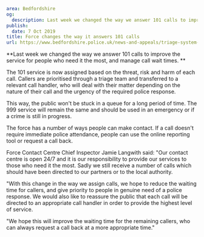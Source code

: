 ```yaml
area: Bedfordshire
og:
  description: Last week we changed the way we answer 101 calls to improve the service for people who need it the most, and manage call wait times.
publish:
  date: 7 Oct 2019
title: Force changes the way it answers 101 calls
url: https://www.bedfordshire.police.uk/news-and-appeals/triage-system-implemented-oct19
```

**Last week we changed the way we answer 101 calls to improve the service for people who need it the most, and manage call wait times. **

The 101 service is now assigned based on the threat, risk and harm of each call. Callers are prioritised through a triage team and transferred to a relevant call handler, who will deal with their matter depending on the nature of their call and the urgency of the required police response.

This way, the public won't be stuck in a queue for a long period of time. The 999 service will remain the same and should be used in an emergency or if a crime is still in progress.

The force has a number of ways people can make contact. If a call doesn't require immediate police attendance, people can use the online reporting tool or request a call back.

Force Contact Centre Chief Inspector Jamie Langwith said: "Our contact centre is open 24/7 and it is our responsibility to provide our services to those who need it the most. Sadly we still receive a number of calls which should have been directed to our partners or to the local authority.

"With this change in the way we assign calls, we hope to reduce the waiting time for callers, and give priority to people in genuine need of a police response. We would also like to reassure the public that each call will be directed to an appropriate call handler in order to provide the highest level of service.

"We hope this will improve the waiting time for the remaining callers, who can always request a call back at a more appropriate time."
